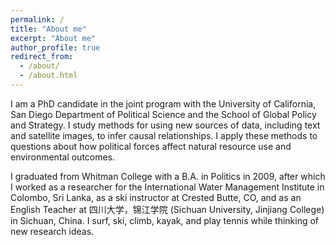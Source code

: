 ```yaml
---
permalink: /
title: "About me"
excerpt: "About me"
author_profile: true
redirect_from: 
  - /about/
  - /about.html
---
```


I am a PhD candidate in the joint program with the University of California, San Diego Department of Political Science and the School of Global Policy and Strategy. I study methods for using new sources of data, including text and satellite images, to infer causal relationships. I apply these methods to questions about how political forces affect natural resource use and environmental outcomes. 

I graduated from Whitman College with a B.A. in Politics in 2009, after which I worked as a researcher for the International Water Management Institute in Colombo, Sri Lanka, as a ski instructor at Crested Butte, CO, and as an English Teacher at 四川大学，锦江学院 (Sichuan University, Jinjiang College) in Sichuan, China. I surf, ski, climb, kayak, and play tennis while thinking of new research ideas.
